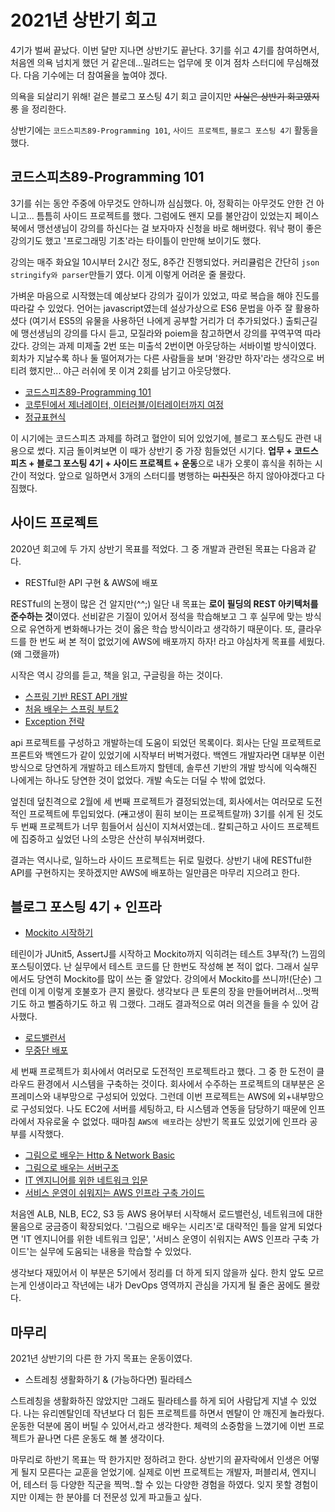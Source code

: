 # 2021년 상반기 회고

4기가 벌써 끝났다. 이번 달만 지나면 상반기도 끝난다. 
3기를 쉬고 4기를 참여하면서, 처음엔 의욕 넘치게 했던 거 같은데...밀려드는 업무에 못 이겨 점차 스터디에 무심해졌다. 다음 기수에는 더 참여율을 높여야 겠다. 

의욕을 되살리기 위해! 겉은 블로그 포스팅 4기 회고 글이지만 ~~사실은 상반기 회고였지롱~~ 을 정리한다.


상반기에는 `코드스피츠89-Programming 101`, `사이드 프로젝트`, `블로그 포스팅 4기` 활동을 했다. 

## 코드스피츠89-Programming 101
3기를 쉬는 동안 주중에 아무것도 안하니까 심심했다. 아, 정확히는 아무것도 안한 건 아니고... 틈틈히 사이드 프로젝트를 했다. 그럼에도 왠지 모를 불안감이 있었는지 페이스북에서 맹선생님이 강의를 하신다는 걸 보자마자 신청을 바로 해버렸다. 워낙 평이 좋은 강의기도 했고 '프로그래밍 기초'라는 타이틀이 만만해 보이기도 했다. 

강의는 매주 화요일 10시부터 2시간 정도, 8주간 진행되었다. 커리큘럼은 간단히 `json stringify와 parser`만들기 였다. 이게 이렇게 어려운 줄 몰랐다.

가벼운 마음으로 시작했는데 예상보다 강의가 깊이가 있었고, 따로 복습을 해야 진도를 따라갈 수 있었다. 언어는 javascript였는데 설상가상으로 ES6 문법을 아주 잘 활용하셨다 (여기서 ES5의 유물을 사용하던 나에게 공부할 거리가 더 추가되었다.) 출퇴근길에 맹선생님의 강의를 다시 듣고, 모질라와 poiem을 참고하면서 강의를 꾸역꾸역 따라갔다. 강의는 과제 미제출 2번 또는 미출석 2번이면 아웃당하는 서바이벌 방식이였다. 회차가 지날수록 하나 둘 떨어져가는 다른 사람들을 보며 '완강만 하자'라는 생각으로 버티려 했지만... 야근 러쉬에 못 이겨 2회를 남기고 아웃당했다.

- [코드스피츠89-Programming 101](https://www.youtube.com/watch?v=0lAsf19iE2g&list=PLBNdLLaRx_rLaELwf70VNhZbNLiGGz_8U)
- [코루틴에서 제너레이터, 이터러블/이터레이터까지 여정](https://github.com/Meet-Coder-Study/posting-review/blob/master/hyeinkim/2021-04-29-%EC%A0%9C%EB%84%88%EB%A0%88%EC%9D%B4%ED%84%B0%EB%A5%BC%20%EC%95%8C%EC%95%84%EB%B3%B4%EC%9E%90.md)
- [정규표현식](https://github.com/Meet-Coder-Study/posting-review/blob/master/hyeinkim/2021-05-06-%EC%A0%95%EA%B7%9C%ED%91%9C%ED%98%84%EC%8B%9D.md)

이 시기에는 코드스피츠 과제를 하려고 혈안이 되어 있었기에, 블로그 포스팅도 관련 내용으로 썼다. 지금 돌이켜보면 이 때가 상반기 중 가장 힘들었던 시기다. **업무 + 코드스피츠 + 블로그 포스팅 4기 + 사이드 프로젝트 + 운동**으로 내가 오롯이 휴식을 취하는 시간이 적었다. 앞으로 일하면서 3개의 스터디를 병행하는 ~~미친짓~~은 하지 않아야겠다고 다짐했다.

## 사이드 프로젝트
2020년 회고에 두 가지 상반기 목표를 적었다. 그 중 개발과 관련된 목표는 다음과 같다.

- RESTful한 API 구현 & AWS에 배포

RESTful의 논쟁이 많은 건 알지만(^^;) 일단 내 목표는 **로이 필딩의 REST 아키텍처를 준수하는 것**이였다. 선비같은 기질이 있어서 정석을 학습해보고 그 후 실무에 맞는 방식으로 유연하게 변화해나가는 것이 옳은 학습 방식이라고 생각하기 때문이다. 
또, 클라우드를 한 번도 써 본 적이 없었기에 AWS에 배포까지 하자! 라고 야심차게 목표를 세웠다. (왜 그랬을까)

시작은 역시 강의를 듣고, 책을 읽고, 구글링을 하는 것이다.

- [스프링 기반 REST API 개발](https://www.inflearn.com/course/spring_rest-api#)
- [처음 배우는 스프링 부트2](https://www.hanbit.co.kr/store/books/look.php?p_code=B4458049183)
- [Exception 전략](https://cheese10yun.github.io/spring-guide-exception/)

api 프로젝트를 구성하고 개발하는데 도움이 되었던 목록이다. 회사는 단일 프로젝트로 프론트와 백엔드가 같이 있었기에 시작부터 버벅거렸다. 백엔드 개발자라면 대부분 이런 방식으로 당연하게 개발하고 테스트까지 할텐데, 솔루션 기반의 개발 방식에 익숙해진 나에게는 하나도 당연한 것이 없었다. 개발 속도는 더딜 수 밖에 없었다.

엎친데 덮친격으로 2월에 세 번째 프로젝트가 결정되었는데, 회사에서는 여러모로 도전적인 프로젝트에 투입되었다. (~~개~~고생이 훤히 보이는 프로젝트랄까) 3기를 쉬게 된 것도 두 번째 프로젝트가 너무 힘들어서 심신이 지쳐서였는데.. 칼퇴근하고 사이드 프로젝트에 집중하고 싶었던 나의 소망은 산산히 부숴져버렸다.

결과는 역시나로, 일하느라 사이드 프로젝트는 뒤로 밀렸다. 
상반기 내에 RESTful한 API를 구현하지는 못하겠지만 AWS에 배포하는 일만큼은 마무리 지으려고 한다. 

## 블로그 포스팅 4기 + 인프라
- [Mockito 시작하기](https://github.com/Meet-Coder-Study/posting-review/blob/master/hyeinkim/2021-04-15-Mockito%20%EC%8B%9C%EC%9E%91%ED%95%98%EA%B8%B0.md)

테린이가 JUnit5, AssertJ를 시작하고 Mockito까지 익히려는 테스트 3부작(?) 느낌의 포스팅이였다. 난 실무에서 테스트 코드를 단 한번도 작성해 본 적이 없다. 그래서 실무에서도 당연히 Mockito를 많이 쓰는 줄 알았다. 강의에서 Mockito를 쓰니까!(단순) 그런데 이게 이렇게 호불호가 큰지 몰랐다. 생각보다 큰 토론의 장을 만들어버려서...멋쩍기도 하고 뻘줌하기도 하고 뭐 그랬다. 그래도 결과적으로 여러 의견을 들을 수 있어 감사했다. 

- [로드밸런서](https://github.com/Meet-Coder-Study/posting-review/blob/master/hyeinkim/2021-05-20-%EB%A1%9C%EB%93%9C%EB%B0%B8%EB%9F%B0%EC%84%9C.md)
- [무중단 배포](https://github.com/Meet-Coder-Study/posting-review/blob/master/hyeinkim/2021-06-03-%EB%AC%B4%EC%A4%91%EB%8B%A8%20%EB%B0%B0%ED%8F%AC.md)

세 번째 프로젝트가 회사에서 여러모로 도전적인 프로젝트라고 했다. 그 중 한 도전이 클라우드 환경에서 시스템을 구축하는 것이다. 회사에서 수주하는 프로젝트의 대부분은 온프레미스와 내부망으로 구성되어 있었다. 그런데 이번 프로젝트는 AWS에 외+내부망으로 구성되었다. 나도 EC2에 서버를 세팅하고, 타 시스템과 연동을 담당하기 때문에 인프라에서 자유로울 수 없었다. 때마침 `AWS에 배포`라는 상반기 목표도 있었기에 인프라 공부를 시작했다.

- [그림으로 배우는 Http & Network Basic](http://www.yes24.com/Product/Goods/15894097)
- [그림으로 배우는 서버구조](http://www.yes24.com/Product/Goods/95343229?OzSrank=1)
- [IT 엔지니어를 위한 네트워크 입문](http://www.yes24.com/Product/Goods/93997435)
- [서비스 운영이 쉬워지는 AWS 인프라 구축 가이드](http://www.yes24.com/Product/Goods/68799454)

처음엔 ALB, NLB, EC2, S3 등 AWS 용어부터 시작해서 로드밸런싱, 네트워크에 대한 물음으로 궁금증이 확장되었다. '그림으로 배우는 시리즈'로 대략적인 틀을 알게 되었다면 'IT 엔지니어를 위한 네트워크 입문', '서비스 운영이 쉬워지는 AWS 인프라 구축 가이드'는 실무에 도움되는 내용을 학습할 수 있었다.

생각보다 재밌어서 이 부분은 5기에서 정리를 더 하게 되지 않을까 싶다. 한치 앞도 모르는게 인생이라고 작년에는 내가 DevOps 영역까지 관심을 가지게 될 줄은 꿈에도 몰랐다. 

## 마무리
2021년 상반기의 다른 한 가지 목표는 운동이였다.

- 스트레칭 생활화하기 & (가능하다면) 필라테스

스트레칭을 생활화하진 않았지만 그래도 필라테스를 하게 되어 사람답게 지낼 수 있었다. 나는 유리멘탈인데 작년보다 더 힘든 프로젝트를 하면서 멘탈이 안 깨진게 놀라웠다. 운동한 덕분에 몸이 버틸 수 있어서,라고 생각한다. 체력의 소중함을 느꼈기에 이번 프로젝트가 끝나면 다른 운동도 해 볼 생각이다.

마무리로 하반기 목표는 딱 한가지만 정하려고 한다. 상반기의 끝자락에서 인생은 어떻게 될지 모른다는 교훈을 얻었기에. 실제로 이번 프로젝트는 개발자, 퍼블리셔, 엔지니어, 테스터 등 다양한 직군을 찍먹..할 수 있는 다양한 경험을 하였다. 잊지 못할 경험이지만 이제는 한 분야를 더 전문성 있게 파고들고 싶다. 















